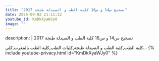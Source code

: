 ```yaml
---
title: "تصحيح س14 و س16 كلية الطب و الصيدلة طنجة 2017"
date: 2025-09-02 21:11:22 
youtube_id: KmDkXyaWJy0
image: ""
---
```

description: |
  تصحيح س14 و س16 كلية الطب و الصيدلة طنجة 2017
  
  كلية الطب,كلية الطب و الصيدلة طنجة,كليات الطب,كلية الطب بالمغرب,كلي...
{% include youtube-privacy.html id="KmDkXyaWJy0" %}
